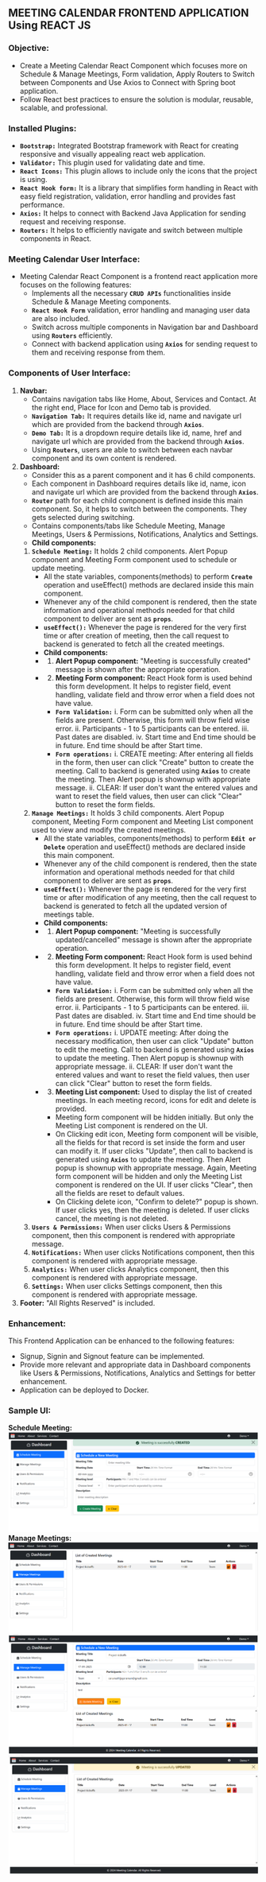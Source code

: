 ## MEETING CALENDAR FRONTEND APPLICATION Using REACT JS
### Objective:
* Create a Meeting Calendar React Component which focuses more on Schedule & Manage Meetings, Form validation, Apply Routers to Switch between Components and Use Axios to Connect with Spring boot application.
* Follow React best practices to ensure the solution is modular, reusable, scalable, and professional.

### Installed Plugins:
* **`Bootstrap:`** Integrated Bootstrap framework with React for creating responsive and visually appealing react web application.
* **`Validator:`** This plugin used for validating date and time.
* **`React Icons:`** This plugin allows to include only the icons that the project is using.
* **`React Hook form:`** It is a library that simplifies form handling in React with easy field registration, validation, error handling and provides fast performance.
* **`Axios:`** It helps to connect with Backend Java Application for sending request and receiving response.
* **`Routers:`** It helps to efficiently navigate and switch between multiple components in React.

### Meeting Calendar User Interface:
* Meeting Calendar React Component is a frontend react application more focuses on the following features:
    - Implements all the necessary **`CRUD APIs`** functionalities inside Schedule & Manage Meeting components.
    - **`React Hook Form`** validation, error handling and managing user data are also included.
    - Switch across multiple components in Navigation bar and Dashboard using **`Routers`** efficiently.
    - Connect with backend application using **`Axios`** for sending request to them and receiving response from them.

### Components of User Interface:
1. **Navbar:**
    * Contains navigation tabs like Home, About, Services and Contact. At the right end, Place for Icon and Demo tab is provided.
    * **`Navigation Tab:`** It requires details like id, name and navigate url which are provided from the backend through **`Axios`**.
    * **`Demo Tab:`** It is a dropdown require details like id, name, href and navigate url which are provided from the backend through **`Axios`**.
    * Using **`Routers`**, users are able to switch between each navbar component and its own content is rendered.
2. **Dashboard:**
    * Consider this as a parent component and it has 6 child components.
    * Each component in Dashboard requires details like id, name, icon and navigate url which are provided from the backend through **`Axios`**.
    * **`Router`** path for each child component is defined inside this main component. So, it helps to switch between the components. They gets selected during switching.
    * Contains components/tabs like Schedule Meeting, Manage Meetings, Users & Permissions, Notifications, Analytics and Settings.
    * **Child components:**
    1. **`Schedule Meeting:`** It holds 2 child components. Alert Popup component and Meeting Form component used to schedule or update meeting.
        * All the state variables, components(methods) to perform **`Create`** operation and useEffect() methods are declared inside this main component.
        * Whenever any of the child component is rendered, then the state information and operational methods needed for that child component to deliver are sent as **`props`**.
        * **`useEffect():`** Whenever the page is rendered for the very first time or after creation of meeting, then the call request to backend is generated to fetch all the created meetings.
        * **Child components:**
        - 1. **Alert Popup component:** "Meeting is successfully created" message is shown after the appropriate operation.
        - 2. **Meeting Form component:** React Hook form is used behind this form development. It helps to register field, event handling, validate field and throw error when a field does not have value. 
            - **`Form Validation:`**
                i. Form can be submitted only when all the fields are present. Otherwise, this form will throw field wise error.
                ii. Participants - 1 to 5 participants can be entered.
                iii. Past dates are disabled.
                iv. Start time and End time should be in future. End time should be after Start time.
            - **`Form operations:`**
                i. CREATE meeting: After entering all fields in the form, then user can click "Create" button to create the meeting. Call to backend is generated using **`Axios`** to create the meeting. Then Alert popup is shownup with appropriate message.
                ii. CLEAR: If user don't want the entered values and want to reset the field values, then user can click "Clear" button to reset the form fields.
    2. **`Manage Meetings:`** It holds 3 child components. Alert Popup component, Meeting Form component and Meeting List component used to view and modify the created meetings.
        * All the state variables, components(methods) to perform **`Edit or Delete`** operation and useEffect() methods are declared inside this main component.
        * Whenever any of the child component is rendered, then the state information and operational methods needed for that child component to deliver are sent as **`props`**.
        * **`useEffect():`** Whenever the page is rendered for the very first time or after modification of any meeting, then the call request to backend is generated to fetch all the updated version of meetings table.
        * **Child components:**
        - 1. **Alert Popup component:** "Meeting is successfully updated/cancelled" message is shown after the appropriate operation.
        - 2. **Meeting Form component:** React Hook form is used behind this form development. It helps to register field, event handling, validate field and throw error when a field does not have value. 
            - **`Form Validation:`**
                i. Form can be submitted only when all the fields are present. Otherwise, this form will throw field wise error.
                ii. Participants - 1 to 5 participants can be entered.
                iii. Past dates are disabled.
                iv. Start time and End time should be in future. End time should be after Start time.
            - **`Form operations:`**
                i. UPDATE meeting: After doing the necessary modification, then user can click "Update" button to edit the meeting. Call to backend is generated using **`Axios`** to update the meeting. Then Alert popup is shownup with appropriate message.
                ii. CLEAR: If user don't want the entered values and want to reset the field values, then user can click "Clear" button to reset the form fields.
        - 3. **Meeting List component:** Used to display the list of created meetings. In each meeting record, icons for edit and delete is provided.
            - Meeting form component will be hidden initially. But only the Meeting List component is rendered on the UI.
            - On Clicking edit icon, Meeting form component will be visible, all the fields for that record is set inside the form and user can modify it. If user clicks "Update", then call to backend is generated using **`Axios`** to update the meeting. Then Alert popup is shownup with appropriate message. Again, Meeting form component will be hidden and only the Meeting List component is rendered on the UI. If user clicks "Clear", then all the fields are reset to default values.
            - On Clicking delete icon, "Confirm to delete?" popup is shown. If user clicks yes, then the meeting is deleted. If user clicks cancel, the meeting is not deleted.
    3. **`Users & Permissions:`** When user clicks Users & Permissions component, then this component is rendered with appropriate message.
    4. **`Notifications:`** When user clicks Notifications component, then this component is rendered with appropriate message.
    5. **`Analytics:`** When user clicks Analytics component, then this component is rendered with appropriate message.
    6. **`Settings:`** When user clicks Settings component, then this component is rendered with appropriate message.
3. **Footer:** "All Rights Reserved" is included.

### Enhancement:
This Frontend Application can be enhanced to the following features:
* Signup, Signin and Signout feature can be implemented.
* Provide more relevant and appropriate data in Dashboard components like Users & Permissions, Notifications, Analytics and Settings for better enhancement.
* Application can be deployed to Docker.

### Sample UI:
**Schedule Meeting:**
![ScheduleMeeting](src/assets/ScheduleMeeting.png)
**Manage Meetings:**
![ManageMeeting1](src/assets/ManageMeeting1.png)
![ManageMeeting2](src/assets/ManageMeeting2.png)
![ManageMeeting3](src/assets/ManageMeeting3.png)